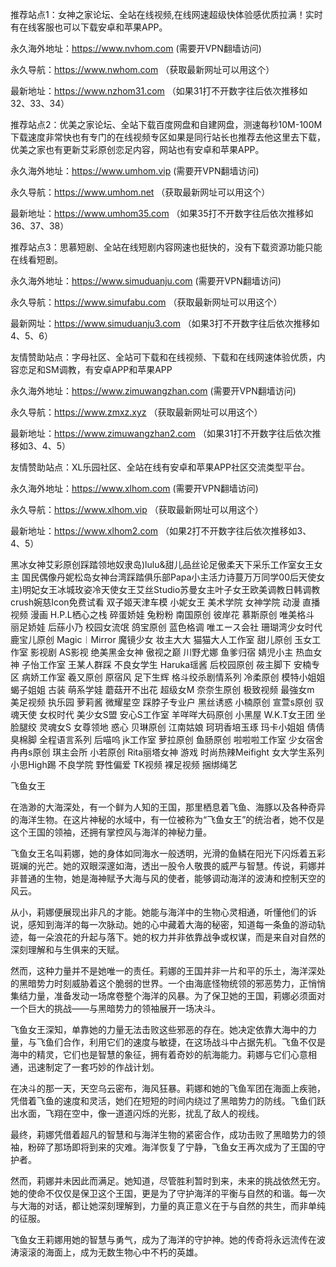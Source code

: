 推荐站点1：女神之家论坛、全站在线视频,在线网速超级快体验感优质拉满！实时有在线客服也可以下载安卓和苹果APP。

永久海外地址：https://www.nvhom.com (需要开VPN翻墙访问)

永久导航：https://www.nwhom.com （获取最新网址可以用这个）

最新地址：https://www.nzhom31.com （如果31打不开数字往后依次推移如32、33、34）

推荐站点2：优美之家论坛、全站下载百度网盘和自建网盘，测速每秒10M-100M下载速度非常快也有专门的在线视频专区如果是同行站长也推荐去他这里去下载，优美之家也有更新艾彩原创恋足内容，网站也有安卓和苹果APP。

永久海外地址：https://www.umhom.vip (需要开VPN翻墙访问)

永久导航：https://www.umhom.net （获取最新网址可以用这个）

最新地址：https://www.umhom35.com （如果35打不开数字往后依次推移如36、37、38）

推荐站点3：思慕短剧、全站在线短剧内容网速也挺快的，没有下载资源功能只能在线看短剧。

永久海外地址：https://www.simuduanju.com (需要开VPN翻墙访问)

永久导航：https://www.simufabu.com （获取最新网址可以用这个）

最新网址：https://www.simuduanju3.com （如果3打不开数字往后依次推移如4、5、6）

友情赞助站点：字母社区、全站可下载和在线视频、下载和在线网速体验优质，内容恋足和SM调教，有安卓APP和苹果APP

永久海外地址：https://www.zimuwangzhan.com (需要开VPN翻墙访问)

永久导航：https://www.zmxz.xyz （获取最新网址可以用这个）

最新地址：https://www.zimuwangzhan2.com （如果31打不开数字往后依次推移如3、4、5）

友情赞助站点：XL乐园社区、全站在线有安卓和苹果APP社区交流类型平台。

永久海外地址：https://www.xlhom.com (需要开VPN翻墙访问)

永久导航：https://www.xlhom.vip （获取最新网址可以用这个）

最新地址：https://www.xlhom2.com （如果2打不开数字往后依次推移如3、4、5）

黑冰女神艾彩原创踩踏领地奴隶岛)lulu&甜儿品丝论足傲柔天下采乐工作室女王女主 国民偶像丹妮松岛女神台湾踩踏俱乐部Papa小主活力诗蔓万万同学00后天使女主)明妃女王冰城玫姿冷天使女王艾丝Studio苏曼女主叶子女王欧美调教日韩调教crush婉慈Icon免费试看 双子姬天津车模 小妮女王 美术学院 女神学院 动漫 直播视频 漫画 H.P.L栖心之栈 碎蛋娇娃 兔粉粉 南国原创 彼岸花 慕斯原创 唯美格斗 丽足娇娃 后蕬小乃 校园女流氓 鸽宝原创 蓝色格调 唯エース会社 珊瑚湾少女时代 鹿宝儿原创 Magic︱Mirror 魔镜少女 妆主大大 猫猫大人工作室 甜儿原创 玉女工作室 影视剧 AS影视 绝美黑金女神 傲视之巅 川野尤娜 鱼爹归宿 婧児小主 热血女神 子怡工作室 王某人群踩 不良女学生 Haruka瑶酱 后校园原创 莜主脚下 安楠专区 病娇工作室 羲又原创 原宿风 足下生辉 格斗绞杀剧情系列 冷柔原创 模特小姐姐 蝎子姐姐 古装 萌系学娃 蘑菇开不出花 超级女M 奈奈生原创 极致视频 最強女m 美足视频 执乐园 萝莉酱 微耀星空 踩脖子专业户 黑丝诱惑 小楠原创 宣萱s原创 驭魂天使 女权时代 美少女S盟 安心S工作室 羊咩咩大码原创 小黑屋 W.K.T女王团 坐脸腿绞 灵魂女S 女尊领地 惑心 贝琳原创 江南姑娘 珂玥香培玉琢 玛卡小姐姐 倩倩臭棉脚 全程语言系列 后喵呜 jk工作室 萝拉原创 鱼肠原创 啦啦啦工作室 少女宿舍 冉冉s原创 琪主会所 小若原创 Rita丽塔女神 游戏 时尚热辣Meifight 女大学生系列 小思High踢 不良学院 野性偏爱 TK视频 裸足视频 捆绑绳艺 

飞鱼女王

在浩渺的大海深处，有一个鲜为人知的王国，那里栖息着飞鱼、海豚以及各种奇异的海洋生物。在这片神秘的水域中，有一位被称为“飞鱼女王”的统治者，她不仅是这个王国的领袖，还拥有掌控风与海洋的神秘力量。

飞鱼女王名叫莉娜，她的身体如同海水一般透明，光滑的鱼鳞在阳光下闪烁着五彩斑斓的光芒。她的双眼深邃如海，透出一股令人敬畏的威严与智慧。传说，莉娜并非普通的生物，她是海神赋予大海与风的使者，能够调动海洋的波涛和控制天空的风云。

从小，莉娜便展现出非凡的才能。她能与海洋中的生物心灵相通，听懂他们的诉说，感知到海洋的每一次脉动。她的心中藏着大海的秘密，知道每一条鱼的游动轨迹，每一朵浪花的升起与落下。她的权力并非依靠战争或权谋，而是来自对自然的深刻理解和与生俱来的天赋。

然而，这种力量并不是她唯一的责任。莉娜的王国并非一片和平的乐土，海洋深处的黑暗势力时刻威胁着这个脆弱的世界。一个由海底怪物统领的邪恶势力，正悄悄集结力量，准备发动一场席卷整个海洋的风暴。为了保卫她的王国，莉娜必须面对一个巨大的挑战——与黑暗势力的领袖展开一场决斗。

飞鱼女王深知，单靠她的力量无法击败这些邪恶的存在。她决定依靠大海中的力量，与飞鱼们合作，利用它们的速度与敏捷，在这场战斗中占据先机。飞鱼不仅是海中的精灵，它们也是智慧的象征，拥有着奇妙的航海能力。莉娜与它们心意相通，迅速制定了一套巧妙的作战计划。

在决斗的那一天，天空乌云密布，海风狂暴。莉娜和她的飞鱼军团在海面上疾驰，凭借着飞鱼的速度和灵活，她们在短短的时间内绕过了黑暗势力的防线。飞鱼们跃出水面，飞翔在空中，像一道道闪烁的光影，扰乱了敌人的视线。

最终，莉娜凭借着超凡的智慧和与海洋生物的紧密合作，成功击败了黑暗势力的领袖，粉碎了那场即将到来的灾难。海洋恢复了宁静，飞鱼女王再次成为了王国的守护者。

然而，莉娜并未因此而满足。她知道，尽管胜利暂时到来，未来的挑战依然无穷。她的使命不仅仅是保卫这个王国，更是为了守护海洋的平衡与自然的和谐。每一次与大海的对话，都让她深刻理解到，力量的真正意义在于与自然的共生，而非单纯的征服。

飞鱼女王莉娜用她的智慧与勇气，成为了海洋的守护神。她的传奇将永远流传在波涛滚滚的海面上，成为无数生物心中不朽的英雄。
